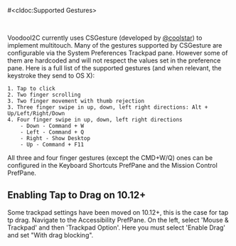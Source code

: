 #<cldoc:Supported Gestures>

&#8291;

VoodooI2C currently uses CSGesture (developed by [@coolstar](https://github.com/coolstar)) to implement multitouch. Many of the gestures supported by CSGesture are configurable via the System Preferences Trackpad pane. However some of them are hardcoded and will not respect the values set in the preference pane. Here is a full list of the supported gestures (and when relevant, the keystroke they send to OS X):

	1. Tap to click
	2. Two finger scrolling
	3. Two finger movement with thumb rejection
	3. Three finger swipe in up, down, left right directions: Alt + Up/Left/Right/Down
	4. Four finger swipe in up, down, left right directions
		- Down - Command + W
		- Left - Command + Q
		- Right - Show Desktop
		- Up - Command + F11

All three and four finger gestures (except the CMD+W/Q) ones can be configured in the Keyboard Shortcuts PrefPane and the Mission Control PrefPane.

## Enabling Tap to Drag on 10.12+

Some trackpad settings have been moved on 10.12+, this is the case for tap tp drag. Navigate to the Accessibility PrefPane. On the left, select 'Mouse & Trackpad' and then 'Trackpad Option'. Here you must select 'Enable Drag' and set "With drag blocking".